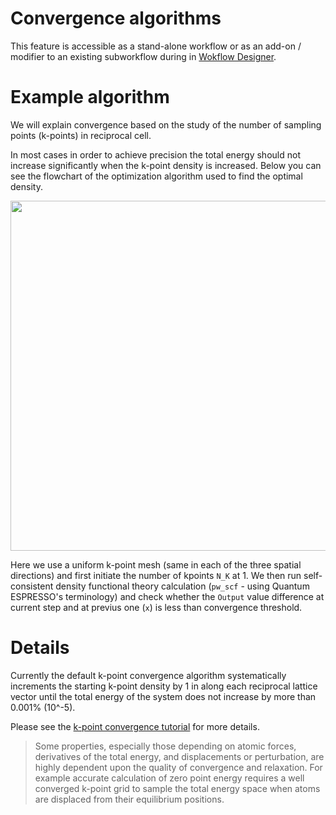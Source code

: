 <!-- TODO: TB to review more in details -->

# Convergence algorithms

This feature is accessible as a stand-alone workflow or as an add-on / modifier to an existing subworkflow during in [Wokflow Designer](/workflow-designer/overview.md).

# Example algorithm

We will explain convergence based on the study of the number of sampling points (k-points) in reciprocal cell.

In most cases in order to achieve precision the total energy should not increase significantly when the k-point density is increased. Below you can see the flowchart of the optimization algorithm used to find the optimal density.

<img src="/images/KpointConvergenceDiagram.png" style="width: 560px">

Here we use a uniform k-point mesh (same in each of the three spatial directions) and first initiate the number of kpoints `N_K` at 1. We then run self-consistent density functional theory calculation (`pw_scf` - using Quantum ESPRESSO's terminology) and check whether the `Output` value difference at current step and at previus one (`x`) is less than convergence threshold.

# Details

Currently the default k-point convergence algorithm systematically increments the starting k-point density by 1 in along each reciprocal lattice vector until the total energy of the system does not increase by more than 0.001% (10^-5).
  
<!-- TODO: revise or remove gif -->
<!-- <img data-gifffer="/images/AddKpointConvergence.gif" /> -->

Please see the [k-point convergence tutorial](../../tutorials/dft/kpt-convergence.md) for more details.

> Some properties, especially those depending on atomic forces, derivatives of the total energy, and displacements or perturbation, are highly dependent upon the quality of convergence and relaxation. For example accurate calculation of zero point energy requires a well converged k-point grid to sample the total energy space when atoms are displaced from their equilibrium positions.
